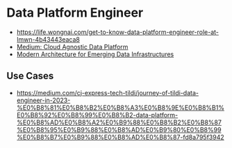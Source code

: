 # Data Platform Engineer

* https://life.wongnai.com/get-to-know-data-platform-engineer-role-at-lmwn-4b43443eaca8
* [Medium: Cloud Agnostic Data Platform](https://medium.com/@mariusz_kujawski/cloud-agnostic-data-platform-3aedd6d0eb3b)
* [Modern Architecture for Emerging Data Infrastructures](https://premvishnoi.medium.com/modern-architecture-for-merging-data-infrastructures-8223a6dda911)

## Use Cases

* https://medium.com/cj-express-tech-tildi/journey-of-tildi-data-engineer-in-2023-%E0%B8%81%E0%B8%B2%E0%B8%A3%E0%B8%9E%E0%B8%B1%E0%B8%92%E0%B8%99%E0%B8%B2-data-platform-%E0%B8%AD%E0%B8%A2%E0%B9%88%E0%B8%B2%E0%B8%87%E0%B8%95%E0%B9%88%E0%B8%AD%E0%B9%80%E0%B8%99%E0%B8%B7%E0%B9%88%E0%B8%AD%E0%B8%87-fd8a795f3942
